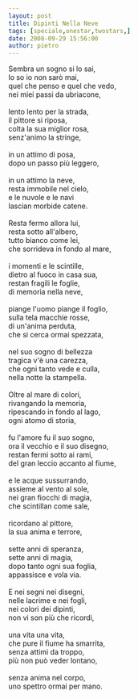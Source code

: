 ```yaml
---
layout: post
title: Dipinti Nella Neve
tags: [speciale,onestar,twostars,]
date: 2008-09-29 15:56:00
author: pietro
---
```

Sembra un sogno si lo sai,<br/>lo so io non sarò mai,<br/>quel che penso e quel che vedo,<br/>nei miei passi da ubriacone,<br/><br/>lento lento per la strada,<br/>il pittore si riposa,<br/>colta la sua miglior rosa,<br/>senz'animo la stringe,<br/><br/>in un attimo di posa,<br/>dopo un passo più leggero,<br/><br/>in un attimo la neve,<br/>resta immobile nel cielo,<br/>e le nuvole e le navi<br/>lascian morbide catene.<br/><br/>Resta fermo allora lui,<br/>resta sotto all'albero,<br/>tutto bianco come lei,<br/>che sorrideva in fondo al mare,<br/><br/>i momenti e le scintille,<br/>dietro al fuoco in casa sua,<br/>restan fragili le foglie,<br/>di memoria nella neve,<br/><br/>piange l'uomo piange il foglio,<br/>sulla tela macchie rosse,<br/>di un'anima perduta,<br/>che si cerca ormai spezzata,<br/><br/>nel suo sogno di bellezza<br/>tragica v'è una carezza,<br/>che ogni tanto vede e culla,<br/>nella notte la stampella.<br/><br/>Oltre al mare di colori,<br/>rivangando la memoria,<br/>ripescando in fondo al lago,<br/>ogni atomo di storia,<br/><br/>fu l'amore fu il suo sogno,<br/>ora il vecchio e il suo disegno,<br/>restan fermi sotto ai rami,<br/>del gran leccio accanto al fiume,<br/><br/>e le acque sussurrando,<br/>assieme al vento al sole,<br/>nei gran fiocchi di magia,<br/>che scintillan come sale,<br/><br/>ricordano al pittore,<br/>la sua anima e terrore,<br/><br/>sette anni di speranza,<br/>sette anni di magia,<br/>dopo tanto ogni sua foglia,<br/>appassisce e vola via.<br/><br/>E nei segni nei disegni,<br/>nelle lacrime e nei fogli,<br/>nei colori dei dipinti,<br/>non vi son più che ricordi,<br/><br/>una vita una vita,<br/>che pure il fiume ha smarrita,<br/>senza attimi da troppo,<br/>più non può veder lontano,<br/><br/>senza anima nel corpo,<br/>uno spettro ormai per mano.
